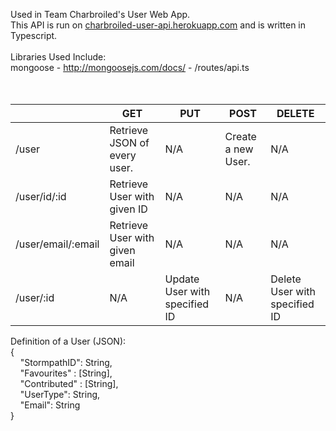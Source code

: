
Used in Team Charbroiled's User Web App.
<br>
This API is run on [charbroiled-user-api.herokuapp.com](charbroiled-user-api.herokuapp.com) and is written in Typescript.<br>
<br>
Libraries Used Include:<br>
mongoose - http://mongoosejs.com/docs/ - /routes/api.ts<br>
<br>
<br>

|                    | GET                            | PUT                           | POST               | DELETE                        |
|--------------------|--------------------------------|-------------------------------|--------------------|-------------------------------|
| /user              | Retrieve JSON of every user.   | N/A                           | Create a new User. | N/A                           |
| /user/id/:id       | Retrieve User with given ID    | N/A                           | N/A                | N/A                           |
| /user/email/:email | Retrieve User with given email | N/A                           | N/A                | N/A                           |
| /user/:id          | N/A                            | Update User with specified ID | N/A                | Delete User with specified ID |
<p>
Definition of a User (JSON):<br>
{<br>
&nbsp;&nbsp;&nbsp; "StormpathID": String,<br>
&nbsp;&nbsp;&nbsp; "Favourites" : [String],<br>
&nbsp;&nbsp;&nbsp; "Contributed" : [String],<br>
&nbsp;&nbsp;&nbsp; "UserType": String,<br>
&nbsp;&nbsp;&nbsp; "Email": String<br>
}<br>
</p>
